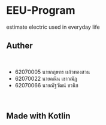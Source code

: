 # EEU-Program
estimate electric used in everyday life

<h2> Auther </h2><br>

- 62070005 นายกฤษกร เเก้วทองสวน <br>
- 62070022 นายคณิน เชาวณัฏ <br>
- 62070066 นายณัฐวัฒน์ ชวนิช <br>
<br>

<h2>Made with Kotlin</h2>
